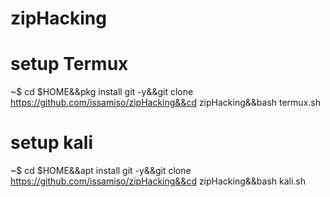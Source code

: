 # zipHacking

# setup Termux
~$ cd $HOME&&pkg install git -y&&git clone https://github.com/issamiso/zipHacking&&cd zipHacking&&bash termux.sh

# setup kali 

~$ cd $HOME&&apt install git -y&&git clone https://github.com/issamiso/zipHacking&&cd zipHacking&&bash kali.sh
